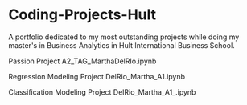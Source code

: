 # Coding-Projects-Hult
A portfolio dedicated to my most outstanding projects while doing my master's in Business Analytics in Hult International Business School.

Passion Project
A2_TAG_MarthaDelRIo.ipynb

Regression Modeling Project
DelRio_Martha_A1.ipynb

Classification Modeling Project
DelRio_Martha_A1_.ipynb
